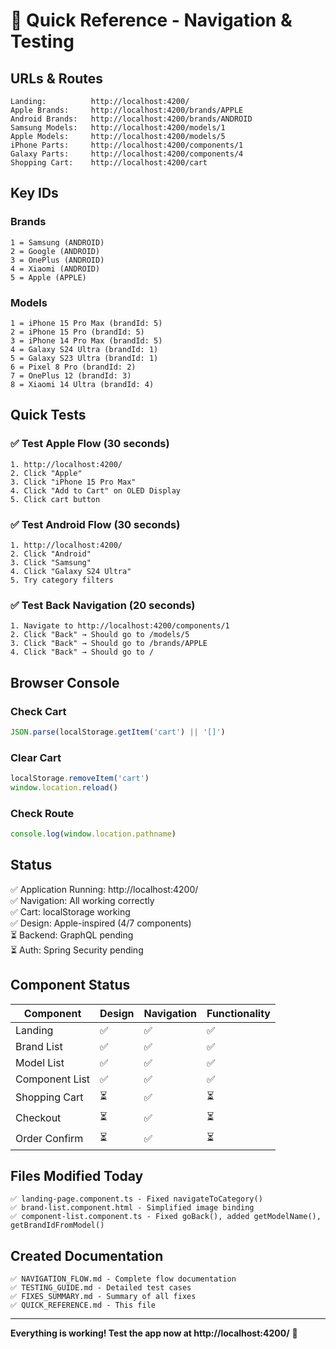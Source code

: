 # 🎯 Quick Reference - Navigation & Testing

## URLs & Routes

```
Landing:          http://localhost:4200/
Apple Brands:     http://localhost:4200/brands/APPLE
Android Brands:   http://localhost:4200/brands/ANDROID
Samsung Models:   http://localhost:4200/models/1
Apple Models:     http://localhost:4200/models/5
iPhone Parts:     http://localhost:4200/components/1
Galaxy Parts:     http://localhost:4200/components/4
Shopping Cart:    http://localhost:4200/cart
```

## Key IDs

### Brands
```
1 = Samsung (ANDROID)
2 = Google (ANDROID)
3 = OnePlus (ANDROID)
4 = Xiaomi (ANDROID)
5 = Apple (APPLE)
```

### Models
```
1 = iPhone 15 Pro Max (brandId: 5)
2 = iPhone 15 Pro (brandId: 5)
3 = iPhone 14 Pro Max (brandId: 5)
4 = Galaxy S24 Ultra (brandId: 1)
5 = Galaxy S23 Ultra (brandId: 1)
6 = Pixel 8 Pro (brandId: 2)
7 = OnePlus 12 (brandId: 3)
8 = Xiaomi 14 Ultra (brandId: 4)
```

## Quick Tests

### ✅ Test Apple Flow (30 seconds)
```
1. http://localhost:4200/
2. Click "Apple"
3. Click "iPhone 15 Pro Max"
4. Click "Add to Cart" on OLED Display
5. Click cart button
```

### ✅ Test Android Flow (30 seconds)
```
1. http://localhost:4200/
2. Click "Android"
3. Click "Samsung"
4. Click "Galaxy S24 Ultra"
5. Try category filters
```

### ✅ Test Back Navigation (20 seconds)
```
1. Navigate to http://localhost:4200/components/1
2. Click "Back" → Should go to /models/5
3. Click "Back" → Should go to /brands/APPLE
4. Click "Back" → Should go to /
```

## Browser Console

### Check Cart
```javascript
JSON.parse(localStorage.getItem('cart') || '[]')
```

### Clear Cart
```javascript
localStorage.removeItem('cart')
window.location.reload()
```

### Check Route
```javascript
console.log(window.location.pathname)
```

## Status

✅ Application Running: http://localhost:4200/  
✅ Navigation: All working correctly  
✅ Cart: localStorage working  
✅ Design: Apple-inspired (4/7 components)  
⏳ Backend: GraphQL pending  
⏳ Auth: Spring Security pending  

## Component Status

| Component | Design | Navigation | Functionality |
|-----------|--------|------------|---------------|
| Landing | ✅ | ✅ | ✅ |
| Brand List | ✅ | ✅ | ✅ |
| Model List | ✅ | ✅ | ✅ |
| Component List | ✅ | ✅ | ✅ |
| Shopping Cart | ⏳ | ✅ | ⏳ |
| Checkout | ⏳ | ✅ | ⏳ |
| Order Confirm | ⏳ | ✅ | ⏳ |

## Files Modified Today

```
✅ landing-page.component.ts - Fixed navigateToCategory()
✅ brand-list.component.html - Simplified image binding
✅ component-list.component.ts - Fixed goBack(), added getModelName(), getBrandIdFromModel()
```

## Created Documentation

```
✅ NAVIGATION_FLOW.md - Complete flow documentation
✅ TESTING_GUIDE.md - Detailed test cases
✅ FIXES_SUMMARY.md - Summary of all fixes
✅ QUICK_REFERENCE.md - This file
```

---

**Everything is working! Test the app now at http://localhost:4200/** 🚀
